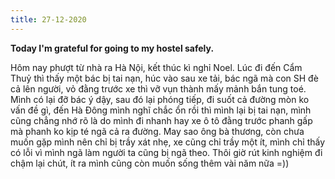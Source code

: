 ```yaml
---
title: 27-12-2020
---
```

**Today I'm grateful for going to my hostel safely.**

Hôm nay phượt từ nhà ra Hà Nội, kết thúc kì nghỉ Noel. Lúc đi đến Cẩm Thuỷ thì thấy một bác bị tai nạn, húc vào sau xe tải,
bác ngã mà con SH đè cả lên người, vỏ đằng trước xe thì vỡ vụn thành mấy mảnh bắn tung toé. Mình có lại đỡ bác ý dậy, sau đó lại phóng tiếp, đi suốt cả đường mòn ko vấn đề gì, đến Hà Đông mình nghĩ chắc ổn rồi thì mình lại bị tai nạn, mình cũng chẳng nhớ rõ là do mình đi nhanh hay xe ô tô đằng trước phanh gấp mà phanh ko kịp té ngã cả ra đường. May sao ông bà thương, còn chưa muốn gặp mình nên chỉ bị trầy xát nhẹ, xe cũng chỉ trầy một ít, mình chỉ thấy có lỗi vì mình ngã làm người ta cũng bị ngã theo. Thôi giờ rút kinh nghiệm đi chậm lại chút, ít ra mình cũng còn muốn sống thêm vài năm nữa =))
